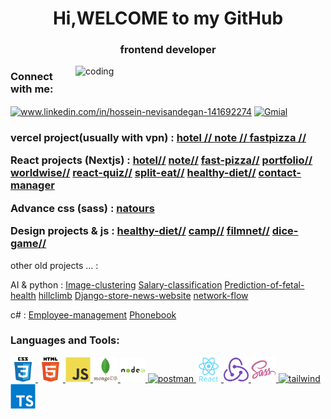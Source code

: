 <h1 align="center">Hi,WELCOME to my GitHub</h1>
<h3  align="center">frontend developer</h3>
<img align="right" alt="coding" width="400" src="https://camo.githubusercontent.com/8bf6f6d78abc81fcf9c49f10649423e73ea44bc248e83aaae8759d401c829a84/68747470733a2f2f70687973696373677572756b756c2e66696c65732e776f726470726573732e636f6d2f323031392f30322f6368617261637465722d312e676966"/>
<!-- <p>
  My main language is JavaScript
</p> -->
<h3  align="left">Connect with me: </h3>
<p align="left">
<a href="https://linkedin.com/in/www.linkedin.com/in/hossein-nevisandegan-141692274" target="blank"><img align="center" src="https://raw.githubusercontent.com/rahuldkjain/github-profile-readme-generator/master/src/images/icons/Social/linked-in-alt.svg" alt="www.linkedin.com/in/hossein-nevisandegan-141692274" height="30" width="40" /></a>
  <a href="mailto:nevisandehgan@gmail.com"><img align="center" src="https://upload.wikimedia.org/wikipedia/commons/7/7e/Gmail_icon_%282020%29.svg" alt="Gmial" height="30" width="40" /></a>
</p>
<h3>
  <p>vercel  project(usually with vpn) : <a href="https://hotel-nevisandegan.vercel.app"  target="_blank">hotel  // </a>
    <a href="https://note-nevisandegan.vercel.app"  target="_blank">note  // </a>
   <a href="https://fastpizza-nevisandegan.vercel.app"  target="_blank">fastpizza  // </a>
  
  </p>
<p>
  React projects (Nextjs) :
   <a href="https://github.com/nevisandegan/Hotel">hotel//</a>
  <a href="https://github.com/nevisandegan/note">note//</a>
  <a href="https://github.com/nevisandegan/fast-pizza">fast-pizza//</a>
  <a href="https://github.com/nevisandegan/portfolio">portfolio//</a>
  <a href="https://github.com/nevisandegan/worldwise">worldwise//</a>
  <a href="https://github.com/nevisandegan/react-quiz">react-quiz//</a>
  <a href="https://github.com/nevisandegan/split-eat">split-eat//</a>
  <a href="https://github.com/nevisandegan/healthy-diet-update">healthy-diet//</a>
  <a href="https://github.com/nevisandegan/Contact-manager-app">contact-manager</a>
</p>
<p>Advance css (sass) :   <a href="https://github.com/nevisandegan/Natours">natours</a></p>
  <p>
  Design projects & js : <a href="https://github.com/nevisandegan/healthy-diet-website-">healthy-diet//</a>
     <a href="https://github.com/nevisandegan/camp">camp//</a>
  <a href="https://github.com/nevisandegan/filmnet">filmnet//</a>
  <a href="https://github.com/nevisandegan/dice-game">dice-game//</a>
</p>
  </h3>


<p>other old projects ... :</p>
<p>
  AI & python : <a href="https://github.com/nevisandegan/Image-clustering">Image-clustering</a>
  <a href="https://github.com/nevisandegan/Salary-classification">Salary-classification</a>
  <a href="https://github.com/nevisandegan/Prediction-of-fetal-health">Prediction-of-fetal-health</a>
  <a href="https://github.com/nevisandegan/-hillclimb">hillclimb</a>
  <a href="https://github.com/nevisandegan/Django-store-news-website">Django-store-news-website</a>
  <a href="https://github.com/nevisandegan/-network-flow-">network-flow</a>
</p>
<p>
  c# : 
  <a href="https://github.com/nevisandegan/Employee-management">Employee-management</a>
  <a href="https://github.com/nevisandegan/Phonebook">Phonebook</a>
  <a href=""></a>
</p>
<h3 align="left">Languages and Tools:</h3>
<p align="left"> <a href="https://www.w3schools.com/css/" target="_blank" rel="noreferrer"> <img src="https://raw.githubusercontent.com/devicons/devicon/master/icons/css3/css3-original-wordmark.svg" alt="css3" width="40" height="40"/> </a> <a href="https://www.w3.org/html/" target="_blank" rel="noreferrer"> <img src="https://raw.githubusercontent.com/devicons/devicon/master/icons/html5/html5-original-wordmark.svg" alt="html5" width="40" height="40"/> </a> <a href="https://developer.mozilla.org/en-US/docs/Web/JavaScript" target="_blank" rel="noreferrer"> <img src="https://raw.githubusercontent.com/devicons/devicon/master/icons/javascript/javascript-original.svg" alt="javascript" width="40" height="40"/> </a> <a href="https://www.mongodb.com/" target="_blank" rel="noreferrer"> <img src="https://raw.githubusercontent.com/devicons/devicon/master/icons/mongodb/mongodb-original-wordmark.svg" alt="mongodb" width="40" height="40"/> </a> <a href="https://nodejs.org" target="_blank" rel="noreferrer"> <img src="https://raw.githubusercontent.com/devicons/devicon/master/icons/nodejs/nodejs-original-wordmark.svg" alt="nodejs" width="40" height="40"/> </a> <a href="https://postman.com" target="_blank" rel="noreferrer"> <img src="https://www.vectorlogo.zone/logos/getpostman/getpostman-icon.svg" alt="postman" width="40" height="40"/> </a> <a href="https://reactjs.org/" target="_blank" rel="noreferrer"> <img src="https://raw.githubusercontent.com/devicons/devicon/master/icons/react/react-original-wordmark.svg" alt="react" width="40" height="40"/> </a> <a href="https://redux.js.org" target="_blank" rel="noreferrer"> <img src="https://raw.githubusercontent.com/devicons/devicon/master/icons/redux/redux-original.svg" alt="redux" width="40" height="40"/> </a> <a href="https://sass-lang.com" target="_blank" rel="noreferrer"> <img src="https://raw.githubusercontent.com/devicons/devicon/master/icons/sass/sass-original.svg" alt="sass" width="40" height="40"/> </a> <a href="https://tailwindcss.com/" target="_blank" rel="noreferrer"> <img src="https://www.vectorlogo.zone/logos/tailwindcss/tailwindcss-icon.svg" alt="tailwind" width="40" height="40"/> </a> <a href="https://www.typescriptlang.org/" target="_blank" rel="noreferrer"> <img src="https://raw.githubusercontent.com/devicons/devicon/master/icons/typescript/typescript-original.svg" alt="typescript" width="40" height="40"/> </a> </p>
